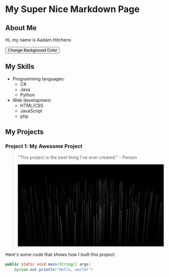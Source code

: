 # My Super Nice Markdown Page



<link rel="stylesheet" type="text/css" href="style.css">


<script src ="https://cdnjs.cloudflare.com/ajax/libs/prism/1.24.1/prism.min.js"></script>


<script src ="https://cdnjs.cloudflare.com/ajav/libs/prism/1.24.1/plugins/autoloader/prism-autoloader.min.js"></script>



## About Me

Hi, my name is Aadam Hitchens


<button onclick="changeBackgroundColor()">Change Background Color</button>


## My Skills

- Programming languages: 
  - C#
  - Java
  - Python
- Web development:
  - HTML/CSS
  - JavaScript
  - php

## My Projects

### Project 1: My Awesome Project

> "This project is the best thing I've ever created." - Person

> ![Project screenshot](./images/background.jpeg "Project screenshot")

Here's some code that shows how I built this project:


  
```java
public static void main(String[] args)
    System.out.println("Hello, world!")
```
 

